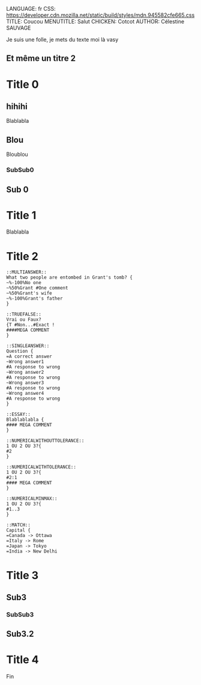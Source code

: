 
LANGUAGE: fr
CSS: https://developer.cdn.mozilla.net/static/build/styles/mdn.945582cfe665.css
TITLE: Coucou
MENUTITLE: Salut
CHICKEN: Cotcot
AUTHOR: Célestine SAUVAGE

Je suis une folle, je mets du texte moi là vasy
## Et même un titre 2
# Title 0
## hihihi
Blablabla
## Blou
Bloublou 
### SubSub0
## Sub 0
# Title 1
Blablabla
# Title 2
```comprehension
::MULTIANSWER::
What two people are entombed in Grant's tomb? {
~%-100%No one
~%50%Grant #One comment
~%50%Grant's wife
~%-100%Grant's father
}

::TRUEFALSE::
Vrai ou Faux?
{T #Non...#Exact !
####MEGA COMMENT
}

::SINGLEANSWER::
Question {
=A correct answer
~Wrong answer1
#A response to wrong
~Wrong answer2
#A response to wrong
~Wrong answer3
#A response to wrong
~Wrong answer4
#A response to wrong
}

::ESSAY::
Blablablabla {
#### MEGA COMMENT
}

::NUMERICALWITHOUTTOLERANCE::
1 OU 2 OU 3?{
#2
}

::NUMERICALWITHTOLERANCE::
1 OU 2 OU 3?{
#2:1
#### MEGA COMMENT
}

::NUMERICALMINMAX::
1 OU 2 OU 3?{
#1..3
}

::MATCH::
Capital {
=Canada -> Ottawa
=Italy -> Rome
=Japan -> Tokyo
=India -> New Delhi
```
# Title 3
## Sub3
### SubSub3
## Sub3.2
# Title 4
Fin
